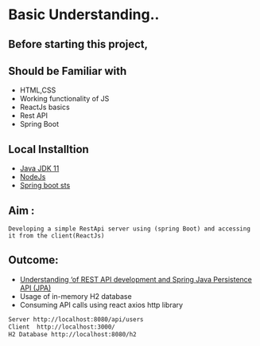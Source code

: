 # Basic Understanding..
## Before starting this project,

## Should be Familiar with

- HTML,CSS
- Working functionality of JS 
- ReactJs basics
- Rest API 
- Spring Boot 

## Local Installtion 
- [Java JDK 11](https://www.oracle.com/in/java/technologies/javase-jdk11-downloads.html ) 
- [NodeJs](https://nodejs.org/en/ )
- [Spring boot sts](https://github.com/spring-projects/toolsuite-distribution/wiki/Spring-Tool-Suite-3)

## Aim  :
    Developing a simple RestApi server using (spring Boot) and accessing it from the client(ReactJs)

## Outcome: 

- [Understanding ‘of REST API development and Spring Java Persistence API (JPA)](https://dzone.com/articles/what-is-spring-data-jpa)
- Usage of in-memory H2 database 
- Consuming API calls using react axios http library


```sh
Server http://localhost:8080/api/users
Client  http://localhost:3000/ 
H2 Database http://localhost:8080/h2
```

